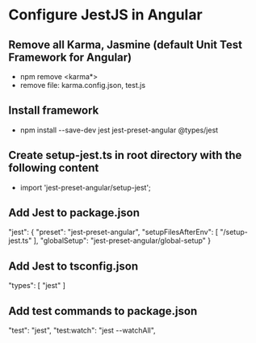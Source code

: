 # Configure JestJS in Angular
## Remove all Karma, Jasmine (default Unit Test Framework for Angular)
* npm remove <karma*>
* remove file: karma.config.json, test.js
## Install framework
* npm install --save-dev jest jest-preset-angular @types/jest
## Create setup-jest.ts in root directory with the following content
* import 'jest-preset-angular/setup-jest';
## Add Jest to package.json
"jest": {
    "preset": "jest-preset-angular",
    "setupFilesAfterEnv": [
      "<rootDir>/setup-jest.ts"
    ],
    "globalSetup": "jest-preset-angular/global-setup"
  }
## Add Jest to tsconfig.json
"types": [
    "jest"
  ]

## Add test commands to package.json
"test": "jest",
"test:watch": "jest --watchAll",